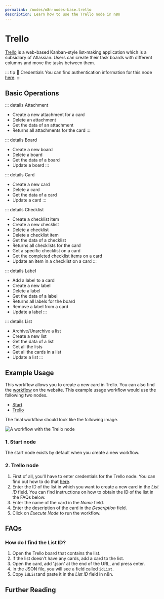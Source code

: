 ```yaml
---
permalink: /nodes/n8n-nodes-base.trello
description: Learn how to use the Trello node in n8n
---
```


# Trello

[Trello](https://trello.com/) is a web-based Kanban-style list-making application which is a subsidiary of Atlassian. Users can create their task boards with different columns and move the tasks between them.

::: tip 🔑 Credentials
You can find authentication information for this node [here](../../../credentials/Trello/README.md).
:::

## Basic Operations

::: details Attachment
- Create a new attachment for a card
- Delete an attachment
- Get the data of an attachment
- Returns all attachments for the card
:::

::: details Board
- Create a new board
- Delete a board
- Get the data of a board
- Update a board
:::

::: details Card
- Create a new card
- Delete a card
- Get the data of a card
- Update a card
:::

::: details Checklist
- Create a checklist item
- Create a new checklist
- Delete a checklist
- Delete a checklist item
- Get the data of a checklist
- Returns all checklists for the card
- Get a specific checklist on a card
- Get the completed checklist items on a card
- Update an item in a checklist on a card
:::

::: details Label
- Add a label to a card
- Create a new label
- Delete a label
- Get the data of a label
- Returns all labels for the board
- Remove a label from a card
- Update a label
:::

::: details List
- Archive/Unarchive a list
- Create a new list
- Get the data of a list
- Get all the lists
- Get all the cards in a list
- Update a list
:::

## Example Usage

This workflow allows you to create a new card in Trello. You can also find the [workflow](https://n8n.io/workflows/461) on the website. This example usage workflow would use the following two nodes.
- [Start](../../core-nodes/Start/README.md)
- [Trello]()

The final workflow should look like the following image.

![A workflow with the Trello node](./workflow.png)

### 1. Start node

The start node exists by default when you create a new workflow.

### 2. Trello node

1. First of all, you'll have to enter credentials for the Trello node. You can find out how to do that [here](../../../credentials/Trello/README.md).
2. Enter the ID of the list in which you want to create a new card in the *List ID* field. You can find instructions on how to obtain the ID of the list in the FAQs below.
3. Enter the name of the card in the *Name* field.
4. Enter the description of the card in the *Description* field.
5. Click on *Execute Node* to run the workflow.


## FAQs

### How do I find the List ID?

1. Open the Trello board that contains the list.
2. If the list doesn't have any cards, add a card to the list.
3. Open the card, add '.json' at the end of the URL, and press enter.
4. In the JSON file, you will see a field called `idList`.
5. Copy `idList`and paste it in the *List ID* field in n8n.


## Further Reading

<FurtherReadingBlog node="Trello" />
